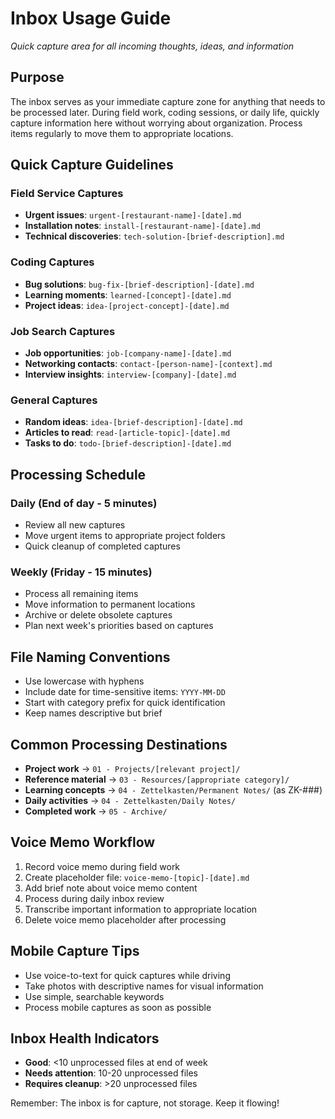 # Inbox Usage Guide

*Quick capture area for all incoming thoughts, ideas, and information*

## Purpose
The inbox serves as your immediate capture zone for anything that needs to be processed later. During field work, coding sessions, or daily life, quickly capture information here without worrying about organization. Process items regularly to move them to appropriate locations.

## Quick Capture Guidelines

### Field Service Captures
- **Urgent issues**: `urgent-[restaurant-name]-[date].md`
- **Installation notes**: `install-[restaurant-name]-[date].md`
- **Technical discoveries**: `tech-solution-[brief-description].md`

### Coding Captures
- **Bug solutions**: `bug-fix-[brief-description]-[date].md`
- **Learning moments**: `learned-[concept]-[date].md`
- **Project ideas**: `idea-[project-concept]-[date].md`

### Job Search Captures
- **Job opportunities**: `job-[company-name]-[date].md`
- **Networking contacts**: `contact-[person-name]-[context].md`
- **Interview insights**: `interview-[company]-[date].md`

### General Captures
- **Random ideas**: `idea-[brief-description]-[date].md`
- **Articles to read**: `read-[article-topic]-[date].md`
- **Tasks to do**: `todo-[brief-description]-[date].md`

## Processing Schedule

### Daily (End of day - 5 minutes)
- Review all new captures
- Move urgent items to appropriate project folders
- Quick cleanup of completed captures

### Weekly (Friday - 15 minutes)
- Process all remaining items
- Move information to permanent locations
- Archive or delete obsolete captures
- Plan next week's priorities based on captures

## File Naming Conventions
- Use lowercase with hyphens
- Include date for time-sensitive items: `YYYY-MM-DD`
- Start with category prefix for quick identification
- Keep names descriptive but brief

## Common Processing Destinations
- **Project work** → `01 - Projects/[relevant project]/`
- **Reference material** → `03 - Resources/[appropriate category]/`
- **Learning concepts** → `04 - Zettelkasten/Permanent Notes/` (as ZK-###)
- **Daily activities** → `04 - Zettelkasten/Daily Notes/`
- **Completed work** → `05 - Archive/`

## Voice Memo Workflow
1. Record voice memo during field work
2. Create placeholder file: `voice-memo-[topic]-[date].md`
3. Add brief note about voice memo content
4. Process during daily inbox review
5. Transcribe important information to appropriate location
6. Delete voice memo placeholder after processing

## Mobile Capture Tips
- Use voice-to-text for quick captures while driving
- Take photos with descriptive names for visual information
- Use simple, searchable keywords
- Process mobile captures as soon as possible

## Inbox Health Indicators
- **Good**: <10 unprocessed files at end of week
- **Needs attention**: 10-20 unprocessed files
- **Requires cleanup**: >20 unprocessed files

Remember: The inbox is for capture, not storage. Keep it flowing!